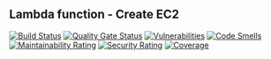 ## Lambda function - Create EC2

[![Build Status](https://travis-ci.org/alexa-cloud-control/CloudControlCreateEc2.svg?branch=master)](https://travis-ci.org/alexa-cloud-control/CloudControlCreateEc2)
[![Quality Gate Status](https://sonarcloud.io/api/project_badges/measure?project=alexa-cloud-control_CloudControlCreateEc2&metric=alert_status)](https://sonarcloud.io/dashboard?id=alexa-cloud-control_CloudControlCreateEc2)
[![Vulnerabilities](https://sonarcloud.io/api/project_badges/measure?project=alexa-cloud-control_CloudControlCreateEc2&metric=vulnerabilities)](https://sonarcloud.io/dashboard?id=alexa-cloud-control_CloudControlCreateEc2)
[![Code Smells](https://sonarcloud.io/api/project_badges/measure?project=alexa-cloud-control_CloudControlCreateEc2&metric=code_smells)](https://sonarcloud.io/dashboard?id=alexa-cloud-control_CloudControlCreateEc2)
[![Maintainability Rating](https://sonarcloud.io/api/project_badges/measure?project=alexa-cloud-control_CloudControlCreateEc2&metric=sqale_rating)](https://sonarcloud.io/dashboard?id=alexa-cloud-control_CloudControlCreateEc2)
[![Security Rating](https://sonarcloud.io/api/project_badges/measure?project=alexa-cloud-control_CloudControlCreateEc2&metric=security_rating)](https://sonarcloud.io/dashboard?id=alexa-cloud-control_CloudControlCreateEc2)
[![Coverage](https://sonarcloud.io/api/project_badges/measure?project=alexa-cloud-control_CloudControlCreateEc2&metric=coverage)](https://sonarcloud.io/dashboard?id=alexa-cloud-control_CloudControlCreateEc2)